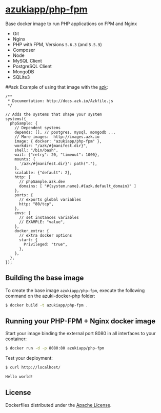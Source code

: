 [azukiapp/php-fpm](https://registry.hub.docker.com/u/azukiapp/php-fpm/)
================

Base docker image to run PHP applications on FPM and Nginx

- Git
- Nginx
- PHP with FPM, Versions `5.6.3` (and `5.5.9`)
- Composer
- Node
- MySQL Client
- PostgreSQL Client
- MongoDB
- SQLite3

##azk
Example of using that image with the [azk](http://azk.io):

```
/**
 * Documentation: http://docs.azk.io/Azkfile.js
 */

// Adds the systems that shape your system
systems({
  phpSample: {
    // Dependent systems
    depends: [], // postgres, mysql, mongodb ...
    // More images:  http://images.azk.io
    image: { docker: "azukiapp/php-fpm" },
    workdir: "/azk/#{manifest.dir}",
    shell: "/bin/bash",
    wait: {"retry": 20, "timeout": 1000},
    mounts: {
      '/azk/#{manifest.dir}': path("."),
    },
    scalable: {"default": 2},
    http: {
      // phpSample.azk.dev
      domains: [ "#{system.name}.#{azk.default_domain}" ]
    },
    ports: {
      // exports global variables
      http: "80/tcp",
    },
    envs: {
      // set instances variables
      // EXAMPLE: "value",
    },
    docker_extra: {
      // extra docker options
      start: {
        Privileged: "true",
      },
    },
  },
});

```

Building the base image
-----------------------

To create the base image `azukiapp/php-fpm`, execute the following command on the azuki-docker-php folder:

```sh
$ docker build -t azukiapp/php-fpm .
```

Running your PHP-FPM + Nginx docker image
------------------------------------

Start your image binding the external port 8080 in all interfaces to your container:

```sh
$ docker run -d -p 8080:80 azukiapp/php-fpm
```

Test your deployment:

```sh
$ curl http://localhost/

Hello world!
```

## License

Dockerfiles distributed under the [Apache License](https://github.com/azukiapp/dockerfiles/blob/master/LICENSE).
